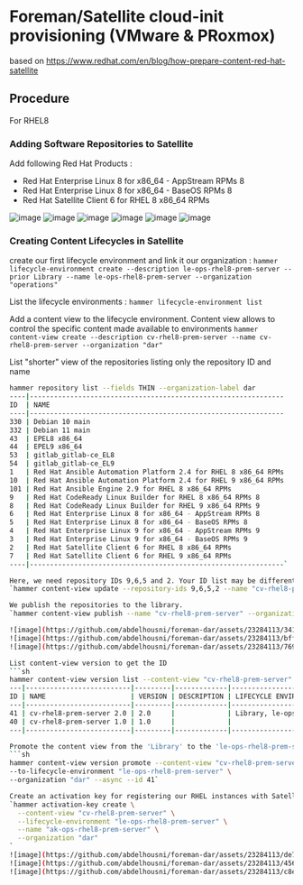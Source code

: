 # Foreman/Satellite cloud-init provisioning (VMware & PRoxmox)

based on https://www.redhat.com/en/blog/how-prepare-content-red-hat-satellite

## Procedure

For RHEL8

### Adding Software Repositories to Satellite
Add following Red Hat Products :
* Red Hat Enterprise Linux 8 for x86_64 - AppStream RPMs 8
* Red Hat Enterprise Linux 8 for x86_64 - BaseOS RPMs 8
* Red Hat Satellite Client 6 for RHEL 8 x86_64 RPMs

![image](https://github.com/abdelhousni/foreman-dar/assets/23284113/9448cc4c-2585-4884-ac1f-73da5e3cdb45)
![image](https://github.com/abdelhousni/foreman-dar/assets/23284113/fa527626-b719-4ad6-8444-f63ec05df789)
![image](https://github.com/abdelhousni/foreman-dar/assets/23284113/8aec29a6-4887-4f5b-bd80-2a9b172c1e14)
![image](https://github.com/abdelhousni/foreman-dar/assets/23284113/40fb6276-ebe7-4c63-a73a-bfaf3fbb0df1)
![image](https://github.com/abdelhousni/foreman-dar/assets/23284113/b638257f-dc43-4d17-9f47-af88ee059c4a)
![image](https://github.com/abdelhousni/foreman-dar/assets/23284113/67c2c726-6a52-446d-a167-8a99aa7a245f)

### Creating Content Lifecycles in Satellite

create our first lifecycle environment and link it our organization :
`hammer lifecycle-environment create --description le-ops-rhel8-prem-server --prior Library --name le-ops-rhel8-prem-server --organization "operations"`

List the lifecycle environments :
`hammer lifecycle-environment list`

Add a content view to the lifecycle environment. Content view allows to control the specific content made available to environments
`hammer content-view create --description cv-rhel8-prem-server --name cv-rhel8-prem-server --organization "dar"`

List "shorter" view of the repositories listing only the repository ID and name
```sh
hammer repository list --fields THIN --organization-label dar
----|---------------------------------------------------------------
ID  | NAME
----|---------------------------------------------------------------
330 | Debian 10 main
332 | Debian 11 main
43  | EPEL8 x86_64
44  | EPEL9 x86_64
53  | gitlab_gitlab-ce_EL8
54  | gitlab_gitlab-ce_EL9
1   | Red Hat Ansible Automation Platform 2.4 for RHEL 8 x86_64 RPMs
10  | Red Hat Ansible Automation Platform 2.4 for RHEL 9 x86_64 RPMs
101 | Red Hat Ansible Engine 2.9 for RHEL 8 x86_64 RPMs
9   | Red Hat CodeReady Linux Builder for RHEL 8 x86_64 RPMs 8
8   | Red Hat CodeReady Linux Builder for RHEL 9 x86_64 RPMs 9
6   | Red Hat Enterprise Linux 8 for x86_64 - AppStream RPMs 8
5   | Red Hat Enterprise Linux 8 for x86_64 - BaseOS RPMs 8
4   | Red Hat Enterprise Linux 9 for x86_64 - AppStream RPMs 9
3   | Red Hat Enterprise Linux 9 for x86_64 - BaseOS RPMs 9
2   | Red Hat Satellite Client 6 for RHEL 8 x86_64 RPMs
7   | Red Hat Satellite Client 6 for RHEL 9 x86_64 RPMs
----|---------------------------------------------------------------`

Here, we need repository IDs 9,6,5 and 2. Your ID list may be different.
`hammer content-view update --repository-ids 9,6,5,2 --name "cv-rhel8-prem-server" --organization "dar"`

We publish the repositories to the library.
`hammer content-view publish --name "cv-rhel8-prem-server" --organization "dar" --async`

![image](https://github.com/abdelhousni/foreman-dar/assets/23284113/34164d3a-a65b-4dbc-94b3-86024c2359a8)
![image](https://github.com/abdelhousni/foreman-dar/assets/23284113/bff5fc7d-0719-4545-87f1-ff70abad12f0)
![image](https://github.com/abdelhousni/foreman-dar/assets/23284113/7696e8f7-c247-4903-82eb-e68b5bd2a91a)

List content-view version to get the ID
```sh
hammer content-view version list --content-view "cv-rhel8-prem-server" --organization "dar"
---|--------------------------|---------|-------------|----------------------------------
ID | NAME                     | VERSION | DESCRIPTION | LIFECYCLE ENVIRONMENTS
---|--------------------------|---------|-------------|----------------------------------
41 | cv-rhel8-prem-server 2.0 | 2.0     |             | Library, le-ops-rhel8-prem-server
40 | cv-rhel8-prem-server 1.0 | 1.0     |             |
---|--------------------------|---------|-------------|----------------------------------```

Promote the content view from the 'Library' to the 'le-ops-rhel8-prem-server' lifecycle environment
```sh
hammer content-view version promote --content-view "cv-rhel8-prem-server" \
--to-lifecycle-environment "le-ops-rhel8-prem-server" \
--organization "dar" --async --id 41`

Create an activation key for registering our RHEL instances with Satellite and ultimately RHSM.
`hammer activation-key create \
  --content-view "cv-rhel8-prem-server" \
  --lifecycle-environment "le-ops-rhel8-prem-server" \
  --name "ak-ops-rhel8-prem-server" \
  --organization "dar"
`
![image](https://github.com/abdelhousni/foreman-dar/assets/23284113/de793dc5-daf2-4283-aec6-36adf2aa2f7c)
![image](https://github.com/abdelhousni/foreman-dar/assets/23284113/456a689b-d7df-4f94-8858-8c16e92816b2)
![image](https://github.com/abdelhousni/foreman-dar/assets/23284113/c8efdd55-0776-4069-9682-604c0be5087e)
